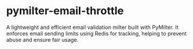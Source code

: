 # pymilter-email-throttle
 A lightweight and efficient email validation milter built with PyMilter. It enforces email sending limits using Redis for tracking, helping to prevent abuse and ensure fair usage.
